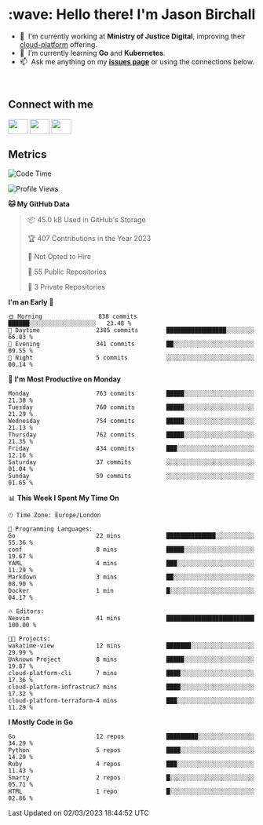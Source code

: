 <h1 align="left" id="jason-title">:wave: Hello there! I'm Jason Birchall</h1>

- :office: &nbsp;I'm currently working at **Ministry of Justice Digital**, improving their [cloud-platform](https://github.com/ministryofjustice/cloud-platform) offering.
- :seedling: &nbsp;I’m currently learning **Go** and **Kubernetes**.
- :mailbox: &nbsp;Ask me anything on my **[issues page]** or using the connections below.


<br>

<h2>Connect with me</h2>
<p>
<a href="https://twitter.com/jsonBirchall" target="blank"><img align="center" src="https://cdn.jsdelivr.net/npm/simple-icons@3.0.1/icons/twitter.svg" alt="" height="30" width="40" /></a>
<a href="https://keybase.io/json0" target="blank"><img align="center" src="https://cdn.jsdelivr.net/npm/simple-icons@3.0.1/icons/keybase.svg" alt="" height="30" width="40" /></a>
<a href="https://www.reddit.com/user/kakorate" target="blank"><img align="center" src="https://cdn.jsdelivr.net/npm/simple-icons@3.0.1/icons/reddit.svg" alt="" height="30" width="40" /></a>
</p>

<h2>Metrics</h2>

<!--START_SECTION:waka-->
![Code Time](http://img.shields.io/badge/Code%20Time-945%20hrs%2043%20mins-blue)

![Profile Views](http://img.shields.io/badge/Profile%20Views-0-blue)

**🐱 My GitHub Data** 

> 📦 45.0 kB Used in GitHub's Storage 
 > 
> 🏆 407 Contributions in the Year 2023
 > 
> 🚫 Not Opted to Hire
 > 
> 📜 55 Public Repositories 
 > 
> 🔑 3 Private Repositories 
 > 
**I'm an Early 🐤** 

```text
🌞 Morning                838 commits         ██████░░░░░░░░░░░░░░░░░░░   23.48 % 
🌆 Daytime                2385 commits        █████████████████░░░░░░░░   66.83 % 
🌃 Evening                341 commits         ██░░░░░░░░░░░░░░░░░░░░░░░   09.55 % 
🌙 Night                  5 commits           ░░░░░░░░░░░░░░░░░░░░░░░░░   00.14 % 
```
📅 **I'm Most Productive on Monday** 

```text
Monday                   763 commits         █████░░░░░░░░░░░░░░░░░░░░   21.38 % 
Tuesday                  760 commits         █████░░░░░░░░░░░░░░░░░░░░   21.29 % 
Wednesday                754 commits         █████░░░░░░░░░░░░░░░░░░░░   21.13 % 
Thursday                 762 commits         █████░░░░░░░░░░░░░░░░░░░░   21.35 % 
Friday                   434 commits         ███░░░░░░░░░░░░░░░░░░░░░░   12.16 % 
Saturday                 37 commits          ░░░░░░░░░░░░░░░░░░░░░░░░░   01.04 % 
Sunday                   59 commits          ░░░░░░░░░░░░░░░░░░░░░░░░░   01.65 % 
```


📊 **This Week I Spent My Time On** 

```text
🕑︎ Time Zone: Europe/London

💬 Programming Languages: 
Go                       22 mins             ██████████████░░░░░░░░░░░   55.36 % 
conf                     8 mins              █████░░░░░░░░░░░░░░░░░░░░   19.67 % 
YAML                     4 mins              ███░░░░░░░░░░░░░░░░░░░░░░   11.29 % 
Markdown                 3 mins              ██░░░░░░░░░░░░░░░░░░░░░░░   08.90 % 
Docker                   1 min               █░░░░░░░░░░░░░░░░░░░░░░░░   04.17 % 

🔥 Editors: 
Neovim                   41 mins             █████████████████████████   100.00 % 

🐱‍💻 Projects: 
wakatime-view            12 mins             ███████░░░░░░░░░░░░░░░░░░   29.99 % 
Unknown Project          8 mins              █████░░░░░░░░░░░░░░░░░░░░   19.87 % 
cloud-platform-cli       7 mins              ████░░░░░░░░░░░░░░░░░░░░░   17.36 % 
cloud-platform-infrastruc7 mins              ████░░░░░░░░░░░░░░░░░░░░░   17.32 % 
cloud-platform-terraform-4 mins              ███░░░░░░░░░░░░░░░░░░░░░░   11.29 % 
```

**I Mostly Code in Go** 

```text
Go                       12 repos            █████████░░░░░░░░░░░░░░░░   34.29 % 
Python                   5 repos             ████░░░░░░░░░░░░░░░░░░░░░   14.29 % 
Ruby                     4 repos             ███░░░░░░░░░░░░░░░░░░░░░░   11.43 % 
Smarty                   2 repos             █░░░░░░░░░░░░░░░░░░░░░░░░   05.71 % 
HTML                     1 repo              █░░░░░░░░░░░░░░░░░░░░░░░░   02.86 % 
```




 Last Updated on 02/03/2023 18:44:52 UTC
<!--END_SECTION:waka-->

<!-- links -->

[issues page]: https://github.com/jasonBirchall/jasonBirchall/issues "jasonBirchall/issues"
